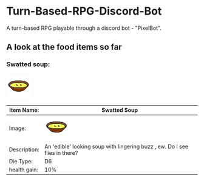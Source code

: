 # Turn-Based-RPG-Discord-Bot
A turn-based RPG playable through a discord bot - "PixelBot".

## A look at the food items so far
### Swatted soup:
![food: swatted soup](https://github.com/OWAINEDWARDS/Turn-Based-RPG-Discord-Bot/blob/master/src/main/resources/edibleItemResources/swattedSoup.png)


| Item Name:  | Swatted Soup |
| ------------- | ------------- |
| Image:  | ![food: swatted soup](https://github.com/OWAINEDWARDS/Turn-Based-RPG-Discord-Bot/blob/master/src/main/resources/edibleItemResources/swattedSoup.png) |
| Description:  | An 'edible' looking soup with lingering buzz , ew. Do I see flies in there?  |
| Die Type:  | D6|
| health gain:  | 10% |
